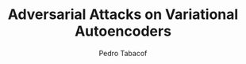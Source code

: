---
paperId: 54
author: Pedro Tabacof
publicationauthor: Tabacof, P.
title: Adversarial  Attacks  on  Variational  Autoencoders
pdf: Oral_Pedro_Tabacof.pdf
slide: Slide_Pedro_Tabacof.pdf
poster: --
alt: --
type: Oral & Poster
topic: Machine Learning Methods
link: --
conference: neurips
year: 2018
tags: neurips-2018-op
location: Montreal, Canada
---